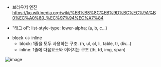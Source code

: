 - 브라우저 엔진
https://ko.wikipedia.org/wiki/%EB%B8%8C%EB%9D%BC%EC%9A%B0%EC%A0%80_%EC%97%94%EC%A7%84

- "태그 ol":  list-style-type: lower-alpha; (a, b, c...)
 
+ block <-> inline
  - block: 1줄을 모두 사용하는 구조. (h, ul, ol, li, table, tr, div...)
  - inline: 1줄에 다음요소와 이어지는 구조 (th, td, img, span)

![image](https://github.com/tnduf6864/TIL/assets/66365553/c9cca964-ef53-4104-8760-3c42c84c4500)


